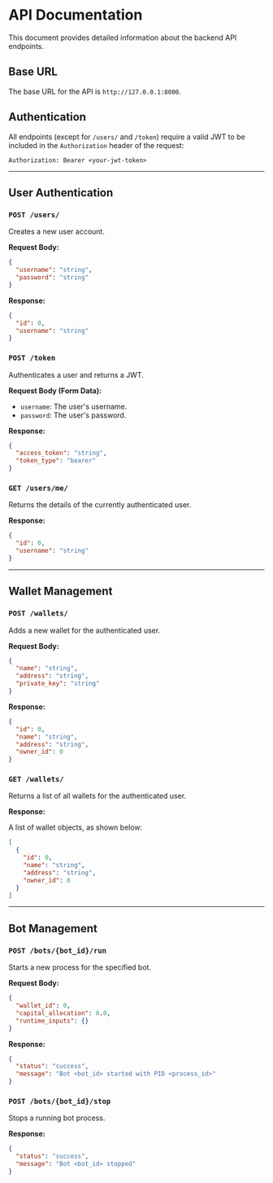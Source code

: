 # API Documentation

This document provides detailed information about the backend API endpoints.

## Base URL

The base URL for the API is `http://127.0.0.1:8000`.

## Authentication

All endpoints (except for `/users/` and `/token`) require a valid JWT to be included in the `Authorization` header of the request:

```
Authorization: Bearer <your-jwt-token>
```

---

## User Authentication

### `POST /users/`

Creates a new user account.

**Request Body:**

```json
{
  "username": "string",
  "password": "string"
}
```

**Response:**

```json
{
  "id": 0,
  "username": "string"
}
```

### `POST /token`

Authenticates a user and returns a JWT.

**Request Body (Form Data):**

-   `username`: The user's username.
-   `password`: The user's password.

**Response:**

```json
{
  "access_token": "string",
  "token_type": "bearer"
}
```

### `GET /users/me/`

Returns the details of the currently authenticated user.

**Response:**

```json
{
  "id": 0,
  "username": "string"
}
```

---

## Wallet Management

### `POST /wallets/`

Adds a new wallet for the authenticated user.

**Request Body:**

```json
{
  "name": "string",
  "address": "string",
  "private_key": "string"
}
```

**Response:**

```json
{
  "id": 0,
  "name": "string",
  "address": "string",
  "owner_id": 0
}
```

### `GET /wallets/`

Returns a list of all wallets for the authenticated user.

**Response:**

A list of wallet objects, as shown below:

```json
[
  {
    "id": 0,
    "name": "string",
    "address": "string",
    "owner_id": 0
  }
]
```

---

## Bot Management

### `POST /bots/{bot_id}/run`

Starts a new process for the specified bot.

**Request Body:**

```json
{
  "wallet_id": 0,
  "capital_allocation": 0.0,
  "runtime_inputs": {}
}
```

**Response:**

```json
{
  "status": "success",
  "message": "Bot <bot_id> started with PID <process_id>"
}
```

### `POST /bots/{bot_id}/stop`

Stops a running bot process.

**Response:**

```json
{
  "status": "success",
  "message": "Bot <bot_id> stopped"
}
```
